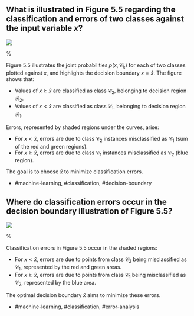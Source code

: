 ## What is illustrated in Figure 5.5 regarding the classification and errors of two classes against the input variable $x$?

![](https://cdn.mathpix.com/cropped/2024_05_26_7631da1ff57256b30effg-1.jpg?height=652&width=1255&top_left_y=959&top_left_x=271)

% 

Figure 5.5 illustrates the joint probabilities $p\left(x, \mathcal{C}_{k}\right)$ for each of two classes plotted against $x$, and highlights the decision boundary $x=\widehat{x}$. The figure shows that:
- Values of $x \geqslant \widehat{x}$ are classified as class $\mathcal{C}_{2}$, belonging to decision region $\mathcal{R}_{2}$.
- Values of $x < \widehat{x}$ are classified as class $\mathcal{C}_{1}$, belonging to decision region $\mathcal{R}_{1}$.

Errors, represented by shaded regions under the curves, arise:
- For $x < \widehat{x}$, errors are due to class $\mathcal{C}_{2}$ instances misclassified as $\mathcal{C}_{1}$ (sum of the red and green regions).
- For $x \geqslant \widehat{x}$, errors are due to class $\mathcal{C}_{1}$ instances misclassified as $\mathcal{C}_{2}$ (blue region).

The goal is to choose $\widehat{x}$ to minimize classification errors.

- #machine-learning, #classification, #decision-boundary


## Where do classification errors occur in the decision boundary illustration of Figure 5.5?

![](https://cdn.mathpix.com/cropped/2024_05_26_7631da1ff57256b30effg-1.jpg?height=652&width=1255&top_left_y=959&top_left_x=271)

%

Classification errors in Figure 5.5 occur in the shaded regions:
- For $x < \widehat{x}$, errors are due to points from class $\mathcal{C}_{2}$ being misclassified as $\mathcal{C}_{1}$, represented by the red and green areas.
- For $x \geqslant \widehat{x}$, errors are due to points from class $\mathcal{C}_{1}$ being misclassified as $\mathcal{C}_{2}$, represented by the blue area.

The optimal decision boundary $\widehat{x}$ aims to minimize these errors.

- #machine-learning, #classification, #error-analysis
